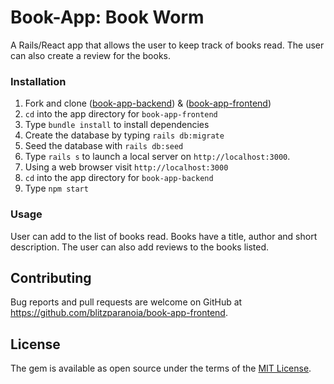# Book-App: Book Worm

A Rails/React app that allows the user to keep track of books read. The user can also create a review for the books.

### Installation
1. Fork and clone ([book-app-backend](https://github.com/blitzparanoia/book-app-backend)) & ([book-app-frontend](https://github.com/blitzparanoia/book-app-frontend))
2. `cd` into the app directory for `book-app-frontend`
3. Type `bundle install` to install dependencies
4. Create the database by typing   `rails db:migrate`
5. Seed the database with   `rails db:seed`
6. Type `rails s` to launch a local server on `http://localhost:3000`.
7. Using a web browser visit `http://localhost:3000`
8. `cd` into the app directory for `book-app-backend`
9. Type  `npm start`

### Usage
User can add to the list of books read. Books have a title, author and short description. The user can also add reviews to the books listed.

## Contributing
Bug reports and pull requests are welcome on GitHub at https://github.com/blitzparanoia/book-app-frontend.

## License
The gem is available as open source under the terms of the  [MIT License](https://opensource.org/licenses/MIT).
